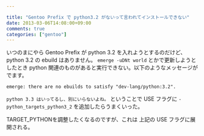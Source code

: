 ```yaml
---

title: "Gentoo Prefix で python3.2 がないって言われてインストールできない"
date: 2013-03-06T14:08:00+09:00
comments: true
categories: ["gentoo"]
---
```


いつのまにやら Gentoo Prefix が python 3.2 を入れようとするのだけど、 python 3.2 の ebuild はありません。
`emerge -uDNt world` とかで更新しようとしたとき python 関連のものがあると実行できない。以下のようなメッセージがでます。

```
emerge: there are no ebuilds to satisfy "dev-lang/python:3.2".
```

`python 3.3 はいってるし、別にいらないよね。` ということで USE フラグに `-python_targets_python3_2` を追加したらうまくいった。

TARGET_PYTHONを調整したくなるのですが、これは 上記の USE フラグに展開される。
